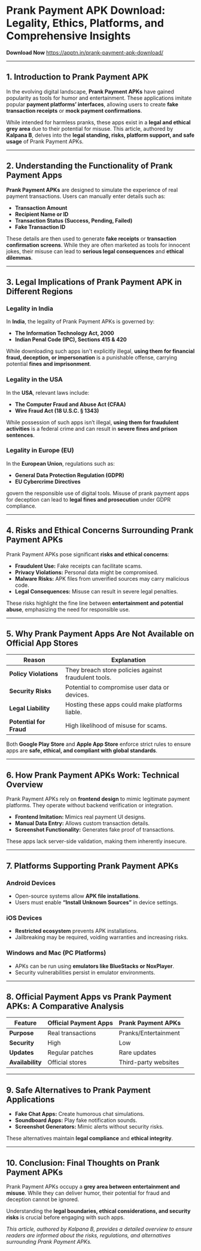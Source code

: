 # **Prank Payment APK Download: Legality, Ethics, Platforms, and Comprehensive Insights**  

 **Download Now** https://apptn.in/prank-payment-apk-download/

---

## **1. Introduction to Prank Payment APK**  

In the evolving digital landscape, **Prank Payment APKs** have gained popularity as tools for humor and entertainment. These applications imitate popular **payment platforms’ interfaces**, allowing users to create **fake transaction receipts** or **mock payment confirmations**.  

While intended for harmless pranks, these apps exist in a **legal and ethical grey area** due to their potential for misuse. This article, authored by **Kalpana B**, delves into the **legal standing, risks, platform support, and safe usage** of Prank Payment APKs.  

---

## **2. Understanding the Functionality of Prank Payment Apps**  

**Prank Payment APKs** are designed to simulate the experience of real payment transactions. Users can manually enter details such as:  

- **Transaction Amount**  
- **Recipient Name or ID**  
- **Transaction Status (Success, Pending, Failed)**  
- **Fake Transaction ID**  

These details are then used to generate **fake receipts** or **transaction confirmation screens**. While they are often marketed as tools for innocent jokes, their misuse can lead to **serious legal consequences** and **ethical dilemmas**.  

---

## **3. Legal Implications of Prank Payment APK in Different Regions**  

### **Legality in India**  
In **India**, the legality of Prank Payment APKs is governed by:  
- **The Information Technology Act, 2000**  
- **Indian Penal Code (IPC), Sections 415 & 420**  

While downloading such apps isn't explicitly illegal, **using them for financial fraud, deception, or impersonation** is a punishable offense, carrying potential **fines and imprisonment**.  

### **Legality in the USA**  
In the **USA**, relevant laws include:  
- **The Computer Fraud and Abuse Act (CFAA)**  
- **Wire Fraud Act (18 U.S.C. § 1343)**  

While possession of such apps isn’t illegal, **using them for fraudulent activities** is a federal crime and can result in **severe fines and prison sentences**.  

### **Legality in Europe (EU)**  
In the **European Union**, regulations such as:  
- **General Data Protection Regulation (GDPR)**  
- **EU Cybercrime Directives**  

govern the responsible use of digital tools. Misuse of prank payment apps for deception can lead to **legal fines and prosecution** under GDPR compliance.  

---

## **4. Risks and Ethical Concerns Surrounding Prank Payment APKs**  

Prank Payment APKs pose significant **risks and ethical concerns**:  

- **Fraudulent Use:** Fake receipts can facilitate scams.  
- **Privacy Violations:** Personal data might be compromised.  
- **Malware Risks:** APK files from unverified sources may carry malicious code.  
- **Legal Consequences:** Misuse can result in severe legal penalties.  

These risks highlight the fine line between **entertainment and potential abuse**, emphasizing the need for responsible use.  

---

## **5. Why Prank Payment Apps Are Not Available on Official App Stores**  

| **Reason**               | **Explanation**                                      |  
|---------------------------|------------------------------------------------------|  
| **Policy Violations**    | They breach store policies against fraudulent tools. |  
| **Security Risks**       | Potential to compromise user data or devices.        |  
| **Legal Liability**      | Hosting these apps could make platforms liable.      |  
| **Potential for Fraud**  | High likelihood of misuse for scams.                 |  

Both **Google Play Store** and **Apple App Store** enforce strict rules to ensure apps are **safe, ethical, and compliant with global standards**.  

---

## **6. How Prank Payment APKs Work: Technical Overview**  

Prank Payment APKs rely on **frontend design** to mimic legitimate payment platforms. They operate without backend verification or integration.  

- **Frontend Imitation:** Mimics real payment UI designs.  
- **Manual Data Entry:** Allows custom transaction details.  
- **Screenshot Functionality:** Generates fake proof of transactions.  

These apps lack server-side validation, making them inherently insecure.  

---

## **7. Platforms Supporting Prank Payment APKs**  

### **Android Devices**  
- Open-source systems allow **APK file installations**.  
- Users must enable **“Install Unknown Sources”** in device settings.  

### **iOS Devices**  
- **Restricted ecosystem** prevents APK installations.  
- Jailbreaking may be required, voiding warranties and increasing risks.  

### **Windows and Mac (PC Platforms)**  
- APKs can be run using **emulators like BlueStacks or NoxPlayer**.  
- Security vulnerabilities persist in emulator environments.  

---

## **8. Official Payment Apps vs Prank Payment APKs: A Comparative Analysis**  

| **Feature**       | **Official Payment Apps** | **Prank Payment APKs** |  
|--------------------|---------------------------|-------------------------|  
| **Purpose**       | Real transactions         | Pranks/Entertainment    |  
| **Security**      | High                     | Low                    |  
| **Updates**       | Regular patches          | Rare updates           |  
| **Availability**  | Official stores          | Third-party websites   |  

---

## **9. Safe Alternatives to Prank Payment Applications**  

- **Fake Chat Apps:** Create humorous chat simulations.  
- **Soundboard Apps:** Play fake notification sounds.  
- **Screenshot Generators:** Mimic alerts without security risks.  

These alternatives maintain **legal compliance** and **ethical integrity**.  

---

## **10. Conclusion: Final Thoughts on Prank Payment APKs**  

Prank Payment APKs occupy a **grey area between entertainment and misuse**. While they can deliver humor, their potential for fraud and deception cannot be ignored.  

Understanding the **legal boundaries, ethical considerations, and security risks** is crucial before engaging with such apps.  

*This article, authored by Kalpana B, provides a detailed overview to ensure readers are informed about the risks, regulations, and alternatives surrounding Prank Payment APKs.*  
